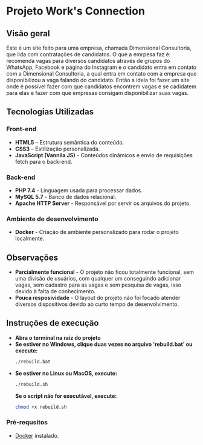 # Projeto Work's Connection

## Visão geral

Este é um site feito para uma empresa, chamada Dimensional Consultoria, que lida com contratações de candidatos. O que a emrpesa faz é: recomenda vagas para diversos candidatos através de grupos do WhatsApp, Facebook e página do Instagram e o candidato entra em contato com a Dimensional Consultoria, a qual entra em contato com a empresa que disponibilizou a vaga falando do candidato. Então a ideia foi fazer um site onde é possível fazer com que candidatos encontrem vagas e se cadidatem para elas e fazer com que empresas consigam disponibilizar suas vagas.

## Tecnologias Utilizadas

### Front-end

- **HTML5** – Estrutura semântica do conteúdo.
- **CSS3** – Estilização personalizada.
- **JavaScript (Vannila JS)** - Conteúdos dinâmicos e envio de requisições fetch para o back-end.

### Back-end

- **PHP 7.4** - Linguagem usada para processar dados.
- **MySQL 5.7** - Banco de dados relacional.
- **Apache HTTP Server** - Responsável por servir os arquivos do projeto.

### Ambiente de desenvolvimento

- **Docker** - Criação de ambiente personalizado para rodar o projeto localmente.

## Observações

- **Parcialmente funcional** - O projeto não ficou totalmente funcional, sem uma divisão de usuários, com qualquer um conseguindo adicionar vagas, sem cadastro para as vagas e sem pesquisa de vagas, isso devido à falta de conhecimento.
- **Pouca resposividade** - O layout do projeto não foi focado atender diversos dispositivos devido ao curto tempo de desenvolvimento.

## Instruções de execução

- **Abra o terminal na raiz do projeto**
- **Se estiver no Windows, clique duas vezes no arquivo 'rebuild.bat' ou execute:**
  ```bash
  ./rebuild.bat
  ```
- **Se estiver no Linux ou MacOS, execute:**
  ```bash
  ./rebuild.sh
  ```
  **Se o script não for executável, execute:**
  ```bash
  chmod +x rebuild.sh
  ```

### Pré-requsitos

- [Docker](https://www.docker.com/products/docker-desktop) instalado.
